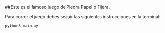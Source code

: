 ##Este es el famoso juego de Piedra Papel o Tijera.

Para correr el juego debes seguir las siguientes instrucciones en la terminal:

```sh
python3 main.py
```